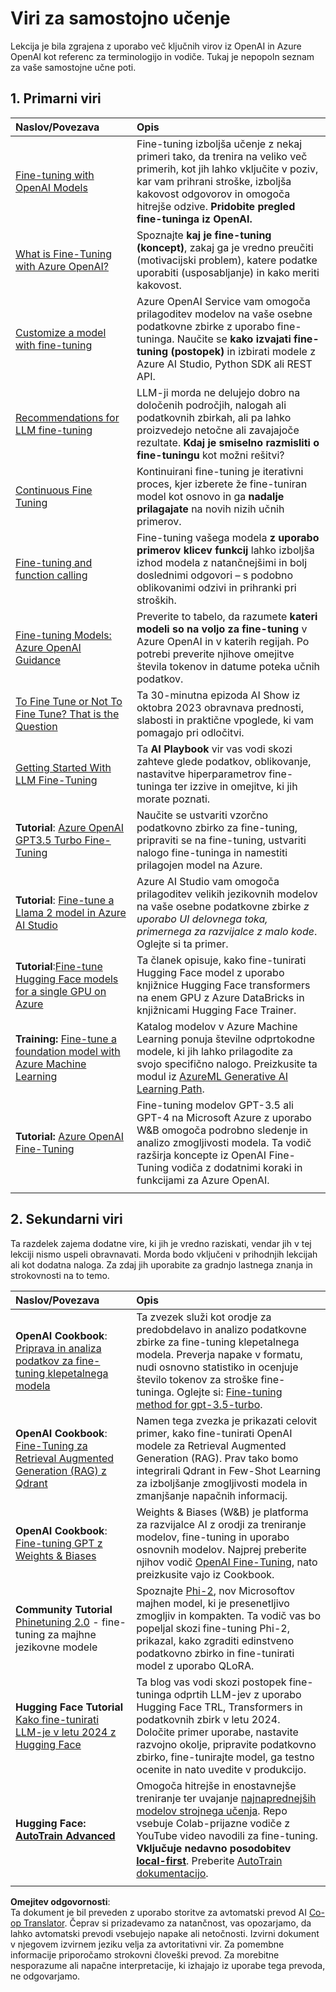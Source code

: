 <!--
CO_OP_TRANSLATOR_METADATA:
{
  "original_hash": "c2f423d1402f71ca3869ec135bb77d16",
  "translation_date": "2025-07-09T18:10:11+00:00",
  "source_file": "18-fine-tuning/RESOURCES.md",
  "language_code": "sl"
}
-->
# Viri za samostojno učenje

Lekcija je bila zgrajena z uporabo več ključnih virov iz OpenAI in Azure OpenAI kot referenc za terminologijo in vodiče. Tukaj je nepopoln seznam za vaše samostojne učne poti.

## 1. Primarni viri

| Naslov/Povezava                                                                                                                                                                                                                   | Opis                                                                                                                                                                                                                                                                                                                   |
| :--------------------------------------------------------------------------------------------------------------------------------------------------------------------------------------------------------------------------- | :---------------------------------------------------------------------------------------------------------------------------------------------------------------------------------------------------------------------------------------------------------------------------------------------------------------------------- |
| [Fine-tuning with OpenAI Models](https://platform.openai.com/docs/guides/fine-tuning?WT.mc_id=academic-105485-koreyst)                                                                                                       | Fine-tuning izboljša učenje z nekaj primeri tako, da trenira na veliko več primerih, kot jih lahko vključite v poziv, kar vam prihrani stroške, izboljša kakovost odgovorov in omogoča hitrejše odzive. **Pridobite pregled fine-tuninga iz OpenAI.**                                                                                    |
| [What is Fine-Tuning with Azure OpenAI?](https://learn.microsoft.com/azure/ai-services/openai/concepts/fine-tuning-considerations#what-is-fine-tuning-with-azure-openai?WT.mc_id=academic-105485-koreyst)                   | Spoznajte **kaj je fine-tuning (koncept)**, zakaj ga je vredno preučiti (motivacijski problem), katere podatke uporabiti (usposabljanje) in kako meriti kakovost.                                                                                                                                                                           |
| [Customize a model with fine-tuning](https://learn.microsoft.com/azure/ai-services/openai/how-to/fine-tuning?tabs=turbo%2Cpython&pivots=programming-language-studio#continuous-fine-tuning?WT.mc_id=academic-105485-koreyst) | Azure OpenAI Service vam omogoča prilagoditev modelov na vaše osebne podatkovne zbirke z uporabo fine-tuninga. Naučite se **kako izvajati fine-tuning (postopek)** in izbirati modele z Azure AI Studio, Python SDK ali REST API.                                                                                                                                |
| [Recommendations for LLM fine-tuning](https://learn.microsoft.com/ai/playbook/technology-guidance/generative-ai/working-with-llms/fine-tuning-recommend?WT.mc_id=academic-105485-koreyst)                                    | LLM-ji morda ne delujejo dobro na določenih področjih, nalogah ali podatkovnih zbirkah, ali pa lahko proizvedejo netočne ali zavajajoče rezultate. **Kdaj je smiselno razmisliti o fine-tuningu** kot možni rešitvi?                                                                                                                                  |
| [Continuous Fine Tuning](https://learn.microsoft.com/azure/ai-services/openai/how-to/fine-tuning?tabs=turbo%2Cpython&pivots=programming-language-studio#continuous-fine-tuning?WT.mc_id=academic-105485-koreyst)             | Kontinuirani fine-tuning je iterativni proces, kjer izberete že fine-tuniran model kot osnovo in ga **nadalje prilagajate** na novih nizih učnih primerov.                                                                                                                                                     |
| [Fine-tuning and function calling](https://learn.microsoft.com/azure/ai-services/openai/how-to/fine-tuning-functions?WT.mc_id=academic-105485-koreyst)                                                                       | Fine-tuning vašega modela **z uporabo primerov klicev funkcij** lahko izboljša izhod modela z natančnejšimi in bolj doslednimi odgovori – s podobno oblikovanimi odzivi in prihranki pri stroških.                                                                                                                                        |
| [Fine-tuning Models: Azure OpenAI Guidance](https://learn.microsoft.com/azure/ai-services/openai/concepts/models#fine-tuning-models?WT.mc_id=academic-105485-koreyst)                                                        | Preverite to tabelo, da razumete **kateri modeli so na voljo za fine-tuning** v Azure OpenAI in v katerih regijah. Po potrebi preverite njihove omejitve števila tokenov in datume poteka učnih podatkov.                                                                                                                            |
| [To Fine Tune or Not To Fine Tune? That is the Question](https://learn.microsoft.com/shows/ai-show/to-fine-tune-or-not-fine-tune-that-is-the-question?WT.mc_id=academic-105485-koreyst)                                      | Ta 30-minutna epizoda AI Show iz oktobra 2023 obravnava prednosti, slabosti in praktične vpoglede, ki vam pomagajo pri odločitvi.                                                                                                                                                                                        |
| [Getting Started With LLM Fine-Tuning](https://learn.microsoft.com/ai/playbook/technology-guidance/generative-ai/working-with-llms/fine-tuning-recommend?WT.mc_id=academic-105485-koreyst)                                             | Ta **AI Playbook** vir vas vodi skozi zahteve glede podatkov, oblikovanje, nastavitve hiperparametrov fine-tuninga ter izzive in omejitve, ki jih morate poznati.                                                                                                                                                                         |
| **Tutorial**: [Azure OpenAI GPT3.5 Turbo Fine-Tuning](https://learn.microsoft.com/azure/ai-services/openai/tutorials/fine-tune?tabs=python%2Ccommand-line?WT.mc_id=academic-105485-koreyst)                                  | Naučite se ustvariti vzorčno podatkovno zbirko za fine-tuning, pripraviti se na fine-tuning, ustvariti nalogo fine-tuninga in namestiti prilagojen model na Azure.                                                                                                                                                                                    |
| **Tutorial**: [Fine-tune a Llama 2 model in Azure AI Studio](https://learn.microsoft.com/azure/ai-studio/how-to/fine-tune-model-llama?WT.mc_id=academic-105485-koreyst)                                                      | Azure AI Studio vam omogoča prilagoditev velikih jezikovnih modelov na vaše osebne podatkovne zbirke _z uporabo UI delovnega toka, primernega za razvijalce z malo kode_. Oglejte si ta primer.                                                                                                                                                               |
| **Tutorial**:[Fine-tune Hugging Face models for a single GPU on Azure](https://learn.microsoft.com/azure/databricks/machine-learning/train-model/huggingface/fine-tune-model?WT.mc_id=academic-105485-koreyst)               | Ta članek opisuje, kako fine-tunirati Hugging Face model z uporabo knjižnice Hugging Face transformers na enem GPU z Azure DataBricks in knjižnicami Hugging Face Trainer.                                                                                                                                                |
| **Training:** [Fine-tune a foundation model with Azure Machine Learning](https://learn.microsoft.com/training/modules/finetune-foundation-model-with-azure-machine-learning/?WT.mc_id=academic-105485-koreyst)         | Katalog modelov v Azure Machine Learning ponuja številne odprtokodne modele, ki jih lahko prilagodite za svojo specifično nalogo. Preizkusite ta modul iz [AzureML Generative AI Learning Path](https://learn.microsoft.com/training/paths/work-with-generative-models-azure-machine-learning/?WT.mc_id=academic-105485-koreyst). |
| **Tutorial:** [Azure OpenAI Fine-Tuning](https://docs.wandb.ai/guides/integrations/azure-openai-fine-tuning?WT.mc_id=academic-105485-koreyst)                                                                                | Fine-tuning modelov GPT-3.5 ali GPT-4 na Microsoft Azure z uporabo W&B omogoča podrobno sledenje in analizo zmogljivosti modela. Ta vodič razširja koncepte iz OpenAI Fine-Tuning vodiča z dodatnimi koraki in funkcijami za Azure OpenAI.                                                                         |
|                                                                                                                                                                                                                              |                                                                                                                                                                                                                                                                                                                               |

## 2. Sekundarni viri

Ta razdelek zajema dodatne vire, ki jih je vredno raziskati, vendar jih v tej lekciji nismo uspeli obravnavati. Morda bodo vključeni v prihodnjih lekcijah ali kot dodatna naloga. Za zdaj jih uporabite za gradnjo lastnega znanja in strokovnosti na to temo.

| Naslov/Povezava                                                                                                                                                                                                            | Opis                                                                                                                                                                                                                                                                                                                                                                                                                                                                                                                 |
| :-------------------------------------------------------------------------------------------------------------------------------------------------------------------------------------------------------------------- | :-------------------------------------------------------------------------------------------------------------------------------------------------------------------------------------------------------------------------------------------------------------------------------------------------------------------------------------------------------------------------------------------------------------------------------------------------------------------------------------------------------------------------- |
| **OpenAI Cookbook**: [Priprava in analiza podatkov za fine-tuning klepetalnega modela](https://cookbook.openai.com/examples/chat_finetuning_data_prep?WT.mc_id=academic-105485-koreyst)                                      | Ta zvezek služi kot orodje za predobdelavo in analizo podatkovne zbirke za fine-tuning klepetalnega modela. Preverja napake v formatu, nudi osnovno statistiko in ocenjuje število tokenov za stroške fine-tuninga. Oglejte si: [Fine-tuning method for gpt-3.5-turbo](https://platform.openai.com/docs/guides/fine-tuning?WT.mc_id=academic-105485-koreyst).                                                                                                                                                                   |
| **OpenAI Cookbook**: [Fine-Tuning za Retrieval Augmented Generation (RAG) z Qdrant](https://cookbook.openai.com/examples/fine-tuned_qa/ft_retrieval_augmented_generation_qdrant?WT.mc_id=academic-105485-koreyst) | Namen tega zvezka je prikazati celovit primer, kako fine-tunirati OpenAI modele za Retrieval Augmented Generation (RAG). Prav tako bomo integrirali Qdrant in Few-Shot Learning za izboljšanje zmogljivosti modela in zmanjšanje napačnih informacij.                                                                                                                                                                                                                                                                |
| **OpenAI Cookbook**: [Fine-tuning GPT z Weights & Biases](https://cookbook.openai.com/examples/third_party/gpt_finetuning_with_wandb?WT.mc_id=academic-105485-koreyst)                                             | Weights & Biases (W&B) je platforma za razvijalce AI z orodji za treniranje modelov, fine-tuning in uporabo osnovnih modelov. Najprej preberite njihov vodič [OpenAI Fine-Tuning](https://docs.wandb.ai/guides/integrations/openai-fine-tuning/?WT.mc_id=academic-105485-koreyst), nato preizkusite vajo iz Cookbook.                                                                                                                                                                                                                  |
| **Community Tutorial** [Phinetuning 2.0](https://huggingface.co/blog/g-ronimo/phinetuning?WT.mc_id=academic-105485-koreyst) - fine-tuning za majhne jezikovne modele                                                   | Spoznajte [Phi-2](https://www.microsoft.com/research/blog/phi-2-the-surprising-power-of-small-language-models/?WT.mc_id=academic-105485-koreyst), nov Microsoftov majhen model, ki je presenetljivo zmogljiv in kompakten. Ta vodič vas bo popeljal skozi fine-tuning Phi-2, prikazal, kako zgraditi edinstveno podatkovno zbirko in fine-tunirati model z uporabo QLoRA.                                                                                                                                                                       |
| **Hugging Face Tutorial** [Kako fine-tunirati LLM-je v letu 2024 z Hugging Face](https://www.philschmid.de/fine-tune-llms-in-2024-with-trl?WT.mc_id=academic-105485-koreyst)                                               | Ta blog vas vodi skozi postopek fine-tuninga odprtih LLM-jev z uporabo Hugging Face TRL, Transformers in podatkovnih zbirk v letu 2024. Določite primer uporabe, nastavite razvojno okolje, pripravite podatkovno zbirko, fine-tunirajte model, ga testno ocenite in nato uvedite v produkcijo.                                                                                                                                                                                                                                                                |
| **Hugging Face: [AutoTrain Advanced](https://github.com/huggingface/autotrain-advanced?WT.mc_id=academic-105485-koreyst)**                                                                                            | Omogoča hitrejše in enostavnejše treniranje ter uvajanje [najnaprednejših modelov strojnega učenja](https://twitter.com/abhi1thakur/status/1755167674894557291?WT.mc_id=academic-105485-koreyst). Repo vsebuje Colab-prijazne vodiče z YouTube video navodili za fine-tuning. **Vključuje nedavno posodobitev [local-first](https://twitter.com/abhi1thakur/status/1750828141805777057?WT.mc_id=academic-105485-koreyst)**. Preberite [AutoTrain dokumentacijo](https://huggingface.co/autotrain?WT.mc_id=academic-105485-koreyst). |
|                                                                                                                                                                                                                       |                                                                                                                                                                                                                                                                                                                                                                                                                                                                                                                             |

**Omejitev odgovornosti**:  
Ta dokument je bil preveden z uporabo storitve za avtomatski prevod AI [Co-op Translator](https://github.com/Azure/co-op-translator). Čeprav si prizadevamo za natančnost, vas opozarjamo, da lahko avtomatski prevodi vsebujejo napake ali netočnosti. Izvirni dokument v njegovem izvirnem jeziku velja za avtoritativni vir. Za pomembne informacije priporočamo strokovni človeški prevod. Za morebitne nesporazume ali napačne interpretacije, ki izhajajo iz uporabe tega prevoda, ne odgovarjamo.